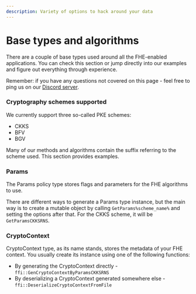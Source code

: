 ```yaml
---
description: Variety of options to hack around your data
---
```


# Base types and algorithms

There are a couple of base types used around all the FHE-enabled applications. You can check this section or jump directly into our examples and figure out everything through experience.

Remember: if you have any questions not covered on this page - feel free to ping us on our [Discord server](https://discord.com/invite/NfhXwyr9M5).

### Cryptography schemes supported

We currently support three so-called PKE schemes:

* CKKS
* BFV
* BGV

Many of our methods and algorithms contain the suffix referring to the scheme used. This section provides examples.

### Params

The Params policy type stores flags and parameters for the FHE algorithms to use.

There are different ways to generate a Params type instance, but the main way is to create a mutable object by calling `GetParams%scheme_name%` and setting the options after that. For the CKKS scheme, it will be `GetParamsCKKSRNS`.

### CryptoContext

CryptoContext type, as its name stands, stores the metadata of your FHE context. You usually create its instance using one of the following functions:

* By generating the CryptoContext directly - `ffi::GenCryptoContextByParamsCKKSRNS`
* By deserializing a CryptoContext generated somewhere else - `ffi::DeserializeCryptoContextFromFile`



